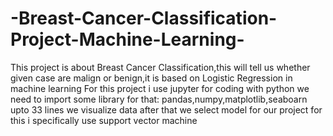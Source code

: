 # -Breast-Cancer-Classification-Project-Machine-Learning-
This project is about Breast Cancer Classification,this will tell us whether given case are malign or benign,it is based on Logistic Regression in machine learning 
For this project i use jupyter for coding with python
we need to import some library for that: pandas,numpy,matplotlib,seaboarn
upto 33 lines we visualize data 
after that we select model for our project
for this i specifically use support vector machine
